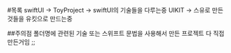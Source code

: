#목록
swiftUI -> ToyProject -> swiftUI의 기술들을 다루는중
UIKIT -> 스유로 만든것들을 유킷으로 만드는중 

##주의점
폴더명에 관련된 기술 또는 스위프트 문법을 사용해서 만든 프로젝트 
다 직접 만든거임 ;; 




